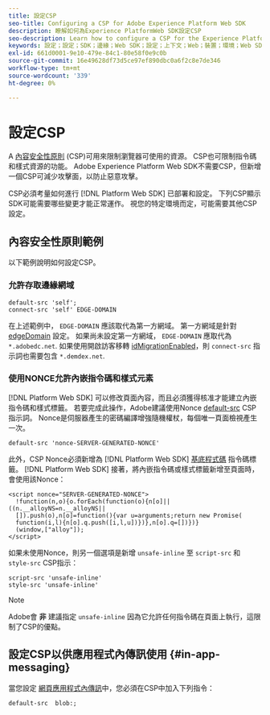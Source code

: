 ```yaml
---
title: 設定CSP
seo-title: Configuring a CSP for Adobe Experience Platform Web SDK
description: 瞭解如何為Experience PlatformWeb SDK設定CSP
seo-description: Learn how to configure a CSP for the Experience Platform Web SDK
keywords: 設定；設定；SDK；邊緣；Web SDK；設定；上下文；Web；裝置；環境；Web SDK設定；內容安全性原則；
exl-id: 661d0001-9e10-479e-84c1-80e58f0e9c0b
source-git-commit: 16e49628df73d5ce97ef890dbc0a6f2c8e7de346
workflow-type: tm+mt
source-wordcount: '339'
ht-degree: 0%

---
```


# 設定CSP

A [內容安全性原則](https://developer.mozilla.org/en-US/docs/Web/HTTP/Headers/Content-Security-Policy) (CSP)可用來限制瀏覽器可使用的資源。 CSP也可限制指令碼和樣式資源的功能。 Adobe Experience Platform Web SDK不需要CSP，但新增一個CSP可減少攻擊面，以防止惡意攻擊。

CSP必須考量如何進行 [!DNL Platform Web SDK] 已部署和設定。 下列CSP顯示SDK可能需要哪些變更才能正常運作。 視您的特定環境而定，可能需要其他CSP設定。

## 內容安全性原則範例

以下範例說明如何設定CSP。

### 允許存取邊緣網域

```
default-src 'self';
connect-src 'self' EDGE-DOMAIN
```

在上述範例中， `EDGE-DOMAIN` 應該取代為第一方網域。 第一方網域是針對 [edgeDomain](../commands/configure/edgedomain.md) 設定。 如果尚未設定第一方網域， `EDGE-DOMAIN` 應取代為 `*.adobedc.net`. 如果使用開啟訪客移轉 [idMigrationEnabled](../commands/configure/idmigrationenabled.md)，則 `connect-src` 指示詞也需要包含 `*.demdex.net`.

### 使用NONCE允許內嵌指令碼和樣式元素

[!DNL Platform Web SDK] 可以修改頁面內容，而且必須獲得核准才能建立內嵌指令碼和樣式標籤。 若要完成此操作，Adobe建議使用Nonce [default-src](https://developer.mozilla.org/en-US/docs/Web/HTTP/Headers/Content-Security-Policy/default-src) CSP指示詞。 Nonce是伺服器產生的密碼編譯增強隨機權杖，每個唯一頁面檢視產生一次。

```
default-src 'nonce-SERVER-GENERATED-NONCE'
```

此外，CSP Nonce必須新增為 [!DNL Platform Web SDK] [基底程式碼](../install/library.md) 指令碼標籤。 [!DNL Platform Web SDK] 接著，將內嵌指令碼或樣式標籤新增至頁面時，會使用該Nonce：

```
<script nonce="SERVER-GENERATED-NONCE">
  !function(n,o){o.forEach(function(o){n[o]||((n.__alloyNS=n.__alloyNS||
  []).push(o),n[o]=function(){var u=arguments;return new Promise(
  function(i,l){n[o].q.push([i,l,u])})},n[o].q=[])})}
  (window,["alloy"]);
</script>
```

如果未使用Nonce，則另一個選項是新增 `unsafe-inline` 至 `script-src` 和 `style-src` CSP指示：

```
script-src 'unsafe-inline'
style-src 'unsafe-inline'
```

>[!NOTE]
>
>Adobe會 **非** 建議指定 `unsafe-inline` 因為它允許任何指令碼在頁面上執行，這限制了CSP的優點。

## 設定CSP以供應用程式內傳訊使用 {#in-app-messaging}

當您設定 [網頁應用程式內傳訊](../personalization/web-in-app-messaging.md)中，您必須在CSP中加入下列指令：

```
default-src  blob:;
```
